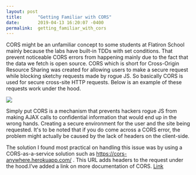 ```yaml
---
layout: post
title:      "Getting Familiar with CORS"
date:       2019-04-13 16:20:07 -0400
permalink:  getting_familiar_with_cors
---
```



   CORS might be an unfamiliar concept to some students at Flatiron School mainly because the labs have built-in TDDs with set conditions. That prevent noticeable CORS errors from happening mainly due to the fact that the data we fetch is open source. CORS which is short for Cross-Origin Resource Sharing was created for allowing users to make a secure request while blocking sketchy requests made by rogue JS. So basically CORS is used for secure cross-site HTTP requests. Below is an example of these requests work under the hood.

![](https://mdn.mozillademos.org/files/14295/CORS_principle.png)

Simply put CORS is a mechanism that prevents hackers rogue JS from making AJAX calls to confidential information that would end up in the wrong hands. Creating a secure environment for the user and the site being requested. It's to be noted that if you do come across a CORS error, the problem might actually be caused by the lack of headers on the client-side. 

The solution  I found most practical on handling this issue was by using a CORS-as-a-service solution such as https://cors-anywhere.herokuapp.com/ . This URL adds headers to the request under the hood.I’ve added a link on more documentation of CORS. [Link](https://developer.mozilla.org/en-US/docs/Web/HTTP/CORS)
